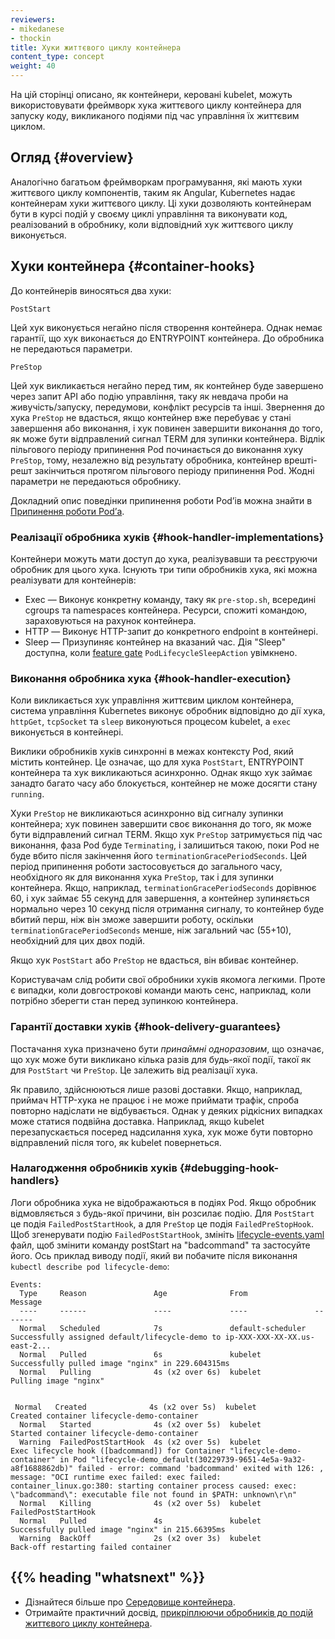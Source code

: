 ```yaml
---
reviewers:
- mikedanese
- thockin
title: Хуки життєвого циклу контейнера
content_type: concept
weight: 40
---
```


<!-- overview -->

На цій сторінці описано, як контейнери, керовані kubelet, можуть використовувати фреймворк хука життєвого циклу контейнера для запуску коду, викликаного подіями під час управління їх життєвим циклом.

<!-- body -->

## Огляд {#overview}

Аналогічно багатьом фреймворкам програмування, які мають хуки життєвого циклу компонентів, таким як Angular, Kubernetes надає контейнерам хуки життєвого циклу. Ці хуки дозволяють контейнерам бути в курсі подій у своєму циклі управління та виконувати код, реалізований в обробнику, коли відповідний хук життєвого циклу виконується.

## Хуки контейнера {#container-hooks}

До контейнерів виносяться два хуки:

`PostStart`

Цей хук виконується негайно після створення контейнера. Однак немає гарантії, що хук виконається до ENTRYPOINT контейнера. До обробника не передаються параметри.

`PreStop`

Цей хук викликається негайно перед тим, як контейнер буде завершено через запит API або подію управління, таку як невдача проби на живучість/запуску, передумови, конфлікт ресурсів та інші. Звернення до хука `PreStop` не вдасться, якщо контейнер вже перебуває у стані завершення або виконання, і хук повинен завершити виконання до того, як може бути відправлений сигнал TERM для зупинки контейнера. Відлік пільгового періоду припинення Pod починається до виконання хуку `PreStop`, тому, незалежно від результату обробника, контейнер врешті-решт закінчиться протягом пільгового періоду припинення Pod. Жодні параметри не передаються обробнику.

Докладний опис поведінки припинення роботи Podʼів можна знайти в [Припинення роботи Podʼа](/docs/concepts/workloads/pods/pod-lifecycle/#pod-termination).

### Реалізації обробника хуків {#hook-handler-implementations}

Контейнери можуть мати доступ до хука, реалізувавши та реєструючи обробник для цього хука. Існують три типи обробників хука, які можна реалізувати для контейнерів:

* Exec — Виконує конкретну команду, таку як `pre-stop.sh`, всередині cgroups та namespaces контейнера. Ресурси, спожиті командою, зараховуються на рахунок контейнера.
* HTTP — Виконує HTTP-запит до конкретного endpoint в контейнері.
* Sleep — Призупиняє контейнер на вказаний час. Дія "Sleep" доступна, коли [feature gate](/docs/reference/command-line-tools-reference/feature-gates/) `PodLifecycleSleepAction` увімкнено.

### Виконання обробника хука {#hook-handler-execution}

Коли викликається хук управління життєвим циклом контейнера, система управління Kubernetes виконує обробник відповідно до дії хука, `httpGet`, `tcpSocket` та `sleep` виконуються процесом kubelet, а `exec` виконується в контейнері.

Виклики обробників хуків синхронні в межах контексту Pod, який містить контейнер. Це означає, що для хука `PostStart`, ENTRYPOINT контейнера та хук викликаються асинхронно. Однак якщо хук займає занадто багато часу або блокується, контейнер не може досягти стану `running`.

Хуки `PreStop` не викликаються асинхронно від сигналу зупинки контейнера; хук повинен завершити своє виконання до того, як може бути відправлений сигнал TERM. Якщо хук `PreStop` затримується під час виконання, фаза Pod буде `Terminating`, і залишиться такою, поки Pod не буде вбито після закінчення його `terminationGracePeriodSeconds`. Цей період припинення роботи застосовується до загального часу, необхідного як для виконання хука `PreStop`, так і для зупинки контейнера. Якщо, наприклад, `terminationGracePeriodSeconds` дорівнює 60, і хук займає 55 секунд для завершення, а контейнер зупиняється нормально через 10 секунд після отримання сигналу, то контейнер буде вбитий перш, ніж він зможе завершити роботу, оскільки `terminationGracePeriodSeconds` менше, ніж загальний час (55+10), необхідний для цих двох подій.

Якщо хук `PostStart` або `PreStop` не вдасться, він вбиває контейнер.

Користувачам слід робити свої обробники хуків якомога легкими. Проте є випадки, коли довгострокові команди мають сенс, наприклад, коли потрібно зберегти стан перед зупинкою контейнера.

### Гарантії доставки хуків {#hook-delivery-guarantees}

Постачання хука призначено бути *принаймні одноразовим*, що означає, що хук може бути викликано кілька разів для будь-якої події, такої як для `PostStart` чи `PreStop`. Це залежить від реалізації хука.

Як правило, здійснюються лише разові доставки. Якщо, наприклад, приймач HTTP-хука не працює і не може приймати трафік, спроба повторно надіслати не відбувається. Однак у деяких рідкісних випадках може статися подвійна доставка. Наприклад, якщо kubelet перезапускається посеред надсилання хука, хук може бути повторно відправлений після того, як kubelet повернеться.

### Налагодження обробників хуків {#debugging-hook-handlers}

Логи обробника хука не відображаються в подіях Pod. Якщо обробник відмовляється з будь-якої причини, він розсилає подію. Для `PostStart` це подія `FailedPostStartHook`, а для `PreStop` це подія `FailedPreStopHook`. Щоб згенерувати подію `FailedPostStartHook`, змініть [lifecycle-events.yaml](https://raw.githubusercontent.com/kubernetes/website/main/content/en/examples/pods/lifecycle-events.yaml) файл, щоб змінити команду postStart на "badcommand" та застосуйте його. Ось приклад виводу події, який ви побачите після виконання `kubectl describe pod lifecycle-demo`:

```none
Events:
  Type     Reason               Age              From               Message
  ----     ------               ----             ----               -------
  Normal   Scheduled            7s               default-scheduler  Successfully assigned default/lifecycle-demo to ip-XXX-XXX-XX-XX.us-east-2...
  Normal   Pulled               6s               kubelet            Successfully pulled image "nginx" in 229.604315ms
  Normal   Pulling              4s (x2 over 6s)  kubelet            Pulling image "nginx"
 

 Normal   Created              4s (x2 over 5s)  kubelet            Created container lifecycle-demo-container
  Normal   Started              4s (x2 over 5s)  kubelet            Started container lifecycle-demo-container
  Warning  FailedPostStartHook  4s (x2 over 5s)  kubelet            Exec lifecycle hook ([badcommand]) for Container "lifecycle-demo-container" in Pod "lifecycle-demo_default(30229739-9651-4e5a-9a32-a8f1688862db)" failed - error: command 'badcommand' exited with 126: , message: "OCI runtime exec failed: exec failed: container_linux.go:380: starting container process caused: exec: \"badcommand\": executable file not found in $PATH: unknown\r\n"
  Normal   Killing              4s (x2 over 5s)  kubelet            FailedPostStartHook
  Normal   Pulled               4s               kubelet            Successfully pulled image "nginx" in 215.66395ms
  Warning  BackOff              2s (x2 over 3s)  kubelet            Back-off restarting failed container
```

## {{% heading "whatsnext" %}}

* Дізнайтеся більше про [Середовище контейнера](/docs/concepts/containers/container-environment/).
* Отримайте практичний досвід, [прикріплюючи обробників до подій життєвого циклу контейнера](/docs/tasks/configure-pod-container/attach-handler-lifecycle-event/).
